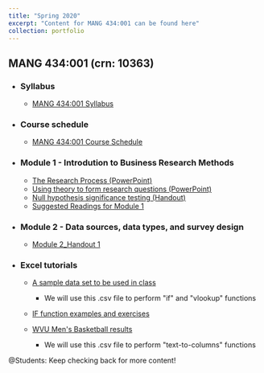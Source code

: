 ```yaml
---
title: "Spring 2020"
excerpt: "Content for MANG 434:001 can be found here"
collection: portfolio
---
```


## MANG 434:001 (crn: 10363) 

* ### Syllabus
   * <a href="http://jamiefield.github.io/files/MANG_434_Spring2020_10363.docx?dl=0">MANG 434:001 Syllabus</a>
 
* ### Course schedule
   * <a href="http://jamiefield.github.io/files/MANG_434_Spring2020_courseCalendar.docx?dl=0">MANG 434:001 Course Schedule</a>
   
* ### Module 1 - Introdution to Business Research Methods
   * <a href="http://jamiefield.github.io/files/The Research Process.pdf?dl=0">The Research Process (PowerPoint)</a>
   * <a href="http://jamiefield.github.io/files/Using theory to form research questions.pdf?dl=0">Using theory to form research questions (PowerPoint)</a>
   * <a href="http://jamiefield.github.io/files/NHST.pdf?dl=0">Null hypothesis significance testing (Handout)</a>
   * <a href="http://jamiefield.github.io/files/Suggested Readings for Module 1_spring2020.zip?dl=0">Suggested Readings for Module 1</a>

* ### Module 2 - Data sources, data types, and survey design
   * <a href="http://jamiefield.github.io/files/M2_Handout_Not_Filled_In.docx?dl=0">Module 2_Handout 1</a>
   
 * ### Excel tutorials
   * <a href="http://jamiefield.github.io/files/sampleData.csv?dl=0">A sample data set to be used in class</a>
      * We will use this .csv file to perform "if" and "vlookup" functions
      
   * <a href="http://jamiefield.github.io/files/IF_function_II.xlsl?dl=0">IF function examples and exercises</a>
   
   * <a href="http://jamiefield.github.io/files/wvuMBBall_results.xlsl?dl=0">WVU Men's Basketball results</a>
      * We will use this .csv file to perform "text-to-columns" functions

@Students: Keep checking back for more content!
